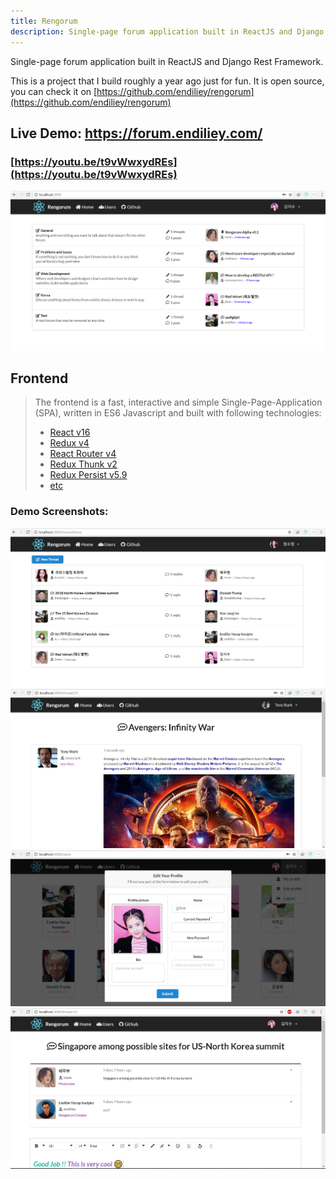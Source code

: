 ```yaml
---
title: Rengorum
description: Single-page forum application built in ReactJS and Django Rest Framework.
---
```


Single-page forum application built in ReactJS and Django Rest Framework.

<!--truncate -->

This is a project that I build roughly a year ago just for fun. It is open source, you can check it on [https://github.com/endiliey/rengorum](https://github.com/endiliey/rengorum)

## Live Demo: https://forum.endiliey.com/
### [https://youtu.be/t9vWwxydREs](https://youtu.be/t9vWwxydREs)
[![Forum app in ReactJS and Django](/img/rengorum/frontend_1.PNG)](http://www.youtube.com/watch?v=t9vWwxydREs "Forum app in ReactJS and Django")

## Frontend
> The frontend is a fast, interactive and simple Single-Page-Application (SPA), written in ES6 Javascript and built with following technologies:
> * [React v16](https://facebook.github.io/react/)
> * [Redux v4](http://redux.js.org/)
> * [React Router v4](https://github.com/ReactTraining/react-router)
> * [Redux Thunk v2](https://github.com/gaearon/redux-thunk)
> * [Redux Persist v5.9](https://github.com/rt2zz/redux-persist)
> * [etc](https://github.com/endiliey/rengorum/blob/master/frontend/package.json)

### Demo Screenshots:
![Screenshot 2](/img/rengorum/frontend_2.PNG)
![Screenshot 3](/img/rengorum/frontend_3.PNG)
![Screenshot 4](/img/rengorum/frontend_4.PNG)
![Screenshot 5](/img/rengorum/frontend_5.PNG)